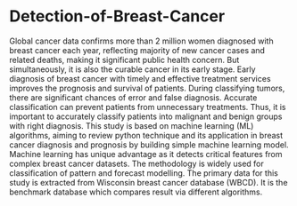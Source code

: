 # Detection-of-Breast-Cancer
Global cancer data confirms more than 2 million women diagnosed with breast cancer each year, reflecting majority of new cancer cases and related deaths, making it significant public health concern. But simultaneously, it is also the curable cancer in its early stage. Early diagnosis of breast cancer with timely and effective treatment services improves the prognosis and survival of patients. During classifying tumors, there are significant chances of error and false diagnosis. Accurate classification can prevent patients from unnecessary treatments. Thus, it is important to accurately classify patients into malignant and benign groups with right diagnosis. This study is based on machine learning (ML) algorithms, aiming to review python technique and its application in breast cancer diagnosis and prognosis by building simple machine learning model. Machine learning has unique advantage as it detects critical features from complex breast cancer datasets. The methodology is widely used for classification of pattern and forecast modelling. The primary data for this study is extracted from Wisconsin breast cancer database (WBCD). It is the benchmark database which compares result via different algorithms.
